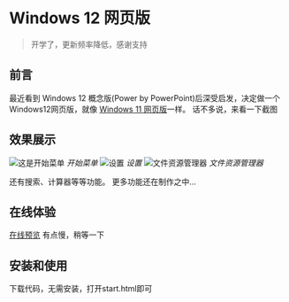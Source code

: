 # Windows 12 网页版

> 开学了，更新频率降低，感谢支持

## 前言
最近看到 Windows 12 概念版(Power by PowerPoint)后深受启发，决定做一个Windows12网页版，就像 [Windows 11 网页版](https://win11.blueedge.me/)一样。
话不多说，来看一下截图

## 效果展示
![这是开始菜单](https://user-images.githubusercontent.com/71509955/187807323-c749853e-a9ec-497c-9547-3d87ab0f3e72.png)
*开始菜单*
![设置](https://user-images.githubusercontent.com/71509955/187807334-32ce9484-8e96-4e1e-ac61-54dac069d036.png)
*设置*
![文件资源管理器](https://user-images.githubusercontent.com/71509955/188390819-362a2986-95cb-4d79-84e4-333b4136a792.png)
*文件资源管理器*

还有搜索、计算器等等功能。
更多功能还在制作之中...

## 在线体验
[在线预览](https://tjy-gitnub.github.io/win12/start.html)
有点慢，稍等一下

## 安装和使用
下载代码，无需安装，打开start.html即可
